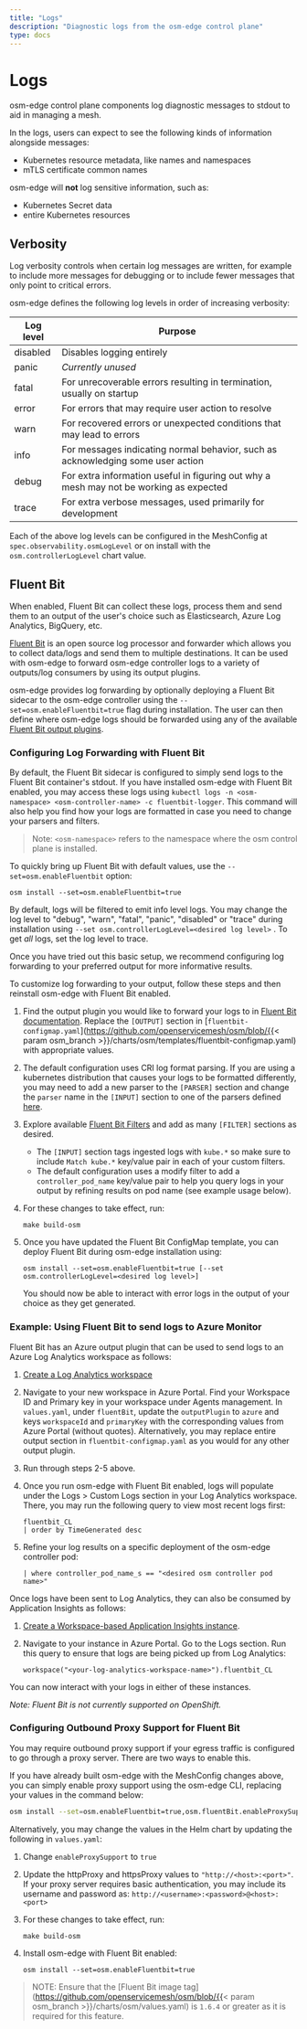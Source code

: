 ```yaml
---
title: "Logs"
description: "Diagnostic logs from the osm-edge control plane"
type: docs
---
```


# Logs
osm-edge control plane components log diagnostic messages to stdout to aid in managing a mesh.

In the logs, users can expect to see the following kinds of information
alongside messages:
- Kubernetes resource metadata, like names and namespaces
- mTLS certificate common names

osm-edge will **not** log sensitive information, such as:
- Kubernetes Secret data
- entire Kubernetes resources

## Verbosity

Log verbosity controls when certain log messages are written, for example to
include more messages for debugging or to include fewer messages that only point
to critical errors.

osm-edge defines the following log levels in order of increasing verbosity:

| Log level | Purpose                                                                                |
| --------- | -------------------------------------------------------------------------------------- |
| disabled  | Disables logging entirely                                                              |
| panic     | *Currently unused*                                                                     |
| fatal     | For unrecoverable errors resulting in termination, usually on startup                  |
| error     | For errors that may require user action to resolve                                     |
| warn      | For recovered errors or unexpected conditions that may lead to errors                  |
| info      | For messages indicating normal behavior, such as acknowledging some user action        |
| debug     | For extra information useful in figuring out why a mesh may not be working as expected |
| trace     | For extra verbose messages, used primarily for development                             |

Each of the above log levels can be configured in the MeshConfig at
`spec.observability.osmLogLevel` or on install with the
`osm.controllerLogLevel` chart value.

## Fluent Bit
When enabled, Fluent Bit can collect these logs, process them and send them to an output of the user's choice such as Elasticsearch, Azure Log Analytics, BigQuery, etc.

[Fluent Bit](https://fluentbit.io/) is an open source log processor and forwarder which allows you to collect data/logs and send them to multiple destinations. It can be used with osm-edge to forward osm-edge controller logs to a variety of outputs/log consumers by using its output plugins.

osm-edge provides log forwarding by optionally deploying a Fluent Bit sidecar to the osm-edge controller using the `--set=osm.enableFluentbit=true` flag during installation. The user can then define where osm-edge logs should be forwarded using any of the available [Fluent Bit output plugins](https://docs.fluentbit.io/manual/pipeline/outputs).

### Configuring Log Forwarding with Fluent Bit
By default, the Fluent Bit sidecar is configured to simply send logs to the Fluent Bit container's stdout. If you have installed osm-edge with Fluent Bit enabled, you may access these logs using `kubectl logs -n <osm-namespace> <osm-controller-name> -c fluentbit-logger`. This command will also help you find how your logs are formatted in case you need to change your parsers and filters.

> Note: `<osm-namespace>` refers to the namespace where the osm control plane is installed.

To quickly bring up Fluent Bit with default values, use the `--set=osm.enableFluentbit` option:
```console
osm install --set=osm.enableFluentbit=true
```
By default, logs will be filtered to emit info level logs. You may change the log level to "debug", "warn", "fatal", "panic", "disabled" or "trace" during installation using `--set osm.controllerLogLevel=<desired log level>` . To get _all_ logs, set the log level to trace.

Once you have tried out this basic setup, we recommend configuring log forwarding to your preferred output for more informative results.

To customize log forwarding to your output, follow these steps and then reinstall osm-edge with Fluent Bit enabled.

1. Find the output plugin you would like to forward your logs to in [Fluent Bit documentation](https://docs.fluentbit.io/manual/pipeline/outputs). Replace the `[OUTPUT]` section in [`fluentbit-configmap.yaml`](https://github.com/openservicemesh/osm/blob/{{< param osm_branch >}}/charts/osm/templates/fluentbit-configmap.yaml) with appropriate values.

1. The default configuration uses CRI log format parsing. If you are using a kubernetes distribution that causes your logs to be formatted differently, you may need to add a new parser to the `[PARSER]` section and change the `parser` name in the `[INPUT]` section to one of the parsers defined [here](https://github.com/fluent/fluent-bit/blob/master/conf/parsers.conf).

1. Explore available [Fluent Bit Filters](https://docs.fluentbit.io/manual/pipeline/filters) and add as many `[FILTER]` sections as desired.
    * The `[INPUT]` section tags ingested logs with `kube.*` so make sure to include `Match kube.*` key/value pair in each of your custom filters.
    * The default configuration uses a modify filter to add a `controller_pod_name` key/value pair to help you query logs in your output by refining results on pod name (see example usage below).

1. For these changes to take effect, run:
    ```console
    make build-osm
    ```

1. Once you have updated the Fluent Bit ConfigMap template, you can deploy Fluent Bit during osm-edge installation using:
    ```console
    osm install --set=osm.enableFluentbit=true [--set osm.controllerLogLevel=<desired log level>]
    ```
    You should now be able to interact with error logs in the output of your choice as they get generated.


### Example: Using Fluent Bit to send logs to Azure Monitor
Fluent Bit has an Azure output plugin that can be used to send logs to an Azure Log Analytics workspace as follows:
1. [Create a Log Analytics workspace](https://docs.microsoft.com/en-us/azure/azure-monitor/learn/quick-create-workspace)

2. Navigate to your new workspace in Azure Portal. Find your Workspace ID and Primary key in your workspace under Agents management. In `values.yaml`, under `fluentBit`, update the `outputPlugin` to `azure` and keys `workspaceId` and `primaryKey` with the corresponding values from Azure Portal (without quotes). Alternatively, you may replace entire output section in `fluentbit-configmap.yaml` as you would for any other output plugin.

3. Run through steps 2-5 above.

4. Once you run osm-edge with Fluent Bit enabled, logs will populate under the Logs > Custom Logs section in your Log Analytics workspace. There, you may run the following query to view most recent logs first:
    ```console
    fluentbit_CL
    | order by TimeGenerated desc
    ```
5. Refine your log results on a specific deployment of the osm-edge controller pod:
    ```console
    | where controller_pod_name_s == "<desired osm controller pod name>"
    ```

Once logs have been sent to Log Analytics, they can also be consumed by Application Insights as follows:
1. [Create a Workspace-based Application Insights instance](https://docs.microsoft.com/en-us/azure/azure-monitor/app/create-workspace-resource).

2. Navigate to your instance in Azure Portal. Go to the Logs section. Run this query to ensure that logs are being picked up from Log Analytics:
    ```console
    workspace("<your-log-analytics-workspace-name>").fluentbit_CL
    ```

You can now interact with your logs in either of these instances.

*Note: Fluent Bit is not currently supported on OpenShift.*

### Configuring Outbound Proxy Support for Fluent Bit
You may require outbound proxy support if your egress traffic is configured to go through a proxy server. There are two ways to enable this.

If you have already built osm-edge with the MeshConfig changes above, you can simply enable proxy support using the osm-edge CLI, replacing your values in the command below:
```bash
osm install --set=osm.enableFluentbit=true,osm.fluentBit.enableProxySupport=true,osm.fluentBit.httpProxy=<http-proxy-host:port>,osm.fluentBit.httpsProxy=<https-proxy-host:port>
```

Alternatively, you may change the values in the Helm chart by updating the following in `values.yaml`:
1. Change `enableProxySupport` to `true`

1. Update the httpProxy and httpsProxy values to `"http://<host>:<port>"`. If your proxy server requires basic authentication, you may include its username and password as: `http://<username>:<password>@<host>:<port>`

1. For these changes to take effect, run:
    ```console
    make build-osm
    ```

1. Install osm-edge with Fluent Bit enabled:
    ```console
    osm install --set=osm.enableFluentbit=true
    ```
> NOTE: Ensure that the [Fluent Bit image tag](https://github.com/openservicemesh/osm/blob/{{< param osm_branch >}}/charts/osm/values.yaml) is `1.6.4` or greater as it is required for this feature.
